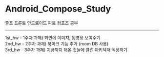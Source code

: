 # Android_Compose_Study
졸프 프론트 안드로이드 파트 컴포즈 공부


---
1st_hw - 1주차 과제) 화면에 이미지, 동영상 보여주기  
2nd_hw - 2주차 과제) 북마크 기능 추가 (room DB 사용)  
3rd_hw - 3주차 과제) 지금까지 해온 것들에 클린 아키텍쳐 적용하기
